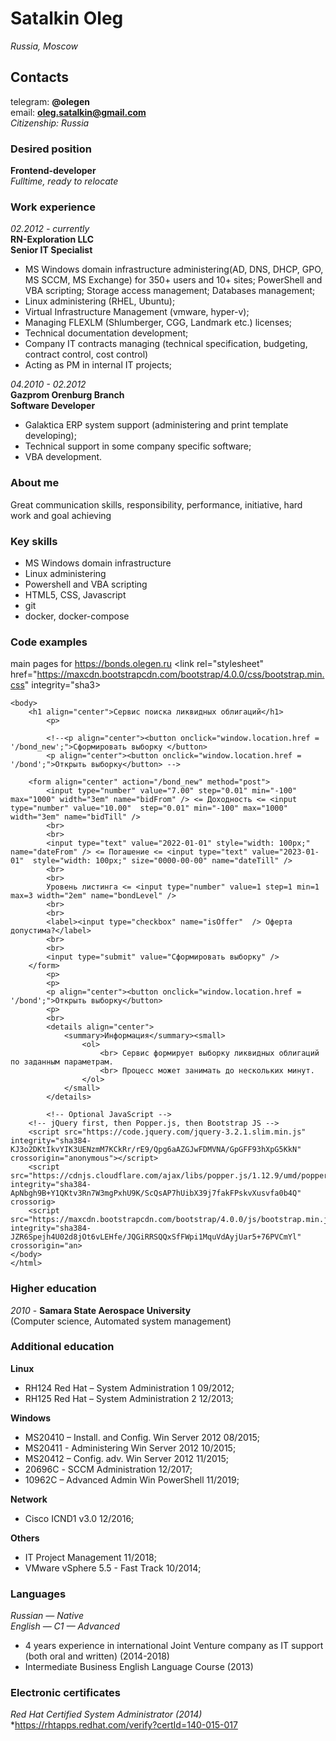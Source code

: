 # Satalkin Oleg
*Russia, Moscow*
## Contacts
telegram: **@olegen**  
email: **oleg.satalkin@gmail.com**  
*Citizenship: Russia*
### Desired position
**Frontend-developer**  
*Fulltime, ready to relocate*
### Work experience
*02.2012 - currently*  
**RN-Exploration LLC**  
**Senior IT Specialist**  
- MS Windows domain infrastructure administering(AD, DNS, DHCP, GPO, MS SCCM, MS Exchange) for 350+ users and 10+ sites; PowerShell and VBA scripting; Storage access management; Databases management;
- Linux administering (RHEL, Ubuntu);
- Virtual Infrastructure Management (vmware, hyper-v);
- Managing FLEXLM (Shlumberger, CGG, Landmark etc.) licenses;
- Technical documentation development;
- Company IT contracts managing (technical specification, budgeting, contract control, cost control)
- Acting as PM in internal IT projects;

*04.2010 - 02.2012*  
**Gazprom Orenburg Branch**  
**Software Developer**
- Galaktica ERP system support (administering and print template developing);
- Technical support in some company specific software;
- VBA development.
### About me
Great communication skills, responsibility, performance, initiative, hard work and goal achieving
### Key skills
* MS Windows domain infrastructure
* Linux administering
* Powershell and VBA scripting
* HTML5, CSS, Javascript
* git
* docker, docker-compose
### Code examples
main pages for https://bonds.olegen.ru
    <!doctype html>
    <html lang="ru">
    <head>
        <!-- Required meta tags -->
        <meta charset="utf-8">
        <meta name="viewport" content="width=device-width, initial-scale=1, shrink-to-fit=no">
        <!-- Bootstrap CSS -->
        <link rel="stylesheet" href="https://maxcdn.bootstrapcdn.com/bootstrap/4.0.0/css/bootstrap.min.css" integrity="sha3>
        <title>Главная</title>
        <style class="text/css">
        </style>
    </head>

    <body>
        <h1 align="center">Сервис поиска ликвидных облигаций</h1>
            <p>

            <!--<p align="center"><button onclick="window.location.href = '/bond_new';">Сформировать выборку </button>
            <p align="center"><button onclick="window.location.href = '/bond';">Открыть выборку</button> -->

        <form align="center" action="/bond_new" method="post">
            <input type="number" value="7.00" step="0.01" min="-100" max="1000" width="3em" name="bidFrom" /> <= Доходность <= <input type="number" value="10.00"  step="0.01" min="-100" max="1000" width="3em" name="bidTill" />
            <br>
            <br>
            <input type="text" value="2022-01-01" style="width: 100px;" name="dateFrom" /> <= Погашение <= <input type="text" value="2023-01-01"  style="width: 100px;" size="0000-00-00" name="dateTill" />
            <br>
            <br>
            Уровень листинга <= <input type="number" value=1 step=1 min=1 max=3 width="2em" name="bondLevel" />
            <br>
            <br>
            <label><input type="checkbox" name="isOffer"  /> Оферта допустима?</label>
            <br>
            <br>
            <input type="submit" value="Сформировать выборку" />
        </form>
            <p>
            <p>
            <p align="center"><button onclick="window.location.href = '/bond';">Открыть выборку</button>
            <p>
            <br>
            <details align="center">
                <summary>Информация</summary><small>
                    <ol>
                        <br> Сервис формирует выборку ликвидных облигаций по заданным параметрам.
                        <br> Процесс может занимать до нескольких минут.
                    </ol>
                </small>
            </details>

            <!-- Optional JavaScript -->
        <!-- jQuery first, then Popper.js, then Bootstrap JS -->
        <script src="https://code.jquery.com/jquery-3.2.1.slim.min.js" integrity="sha384-KJ3o2DKtIkvYIK3UENzmM7KCkRr/rE9/Qpg6aAZGJwFDMVNA/GpGFF93hXpG5KkN" crossorigin="anonymous"></script>
        <script src="https://cdnjs.cloudflare.com/ajax/libs/popper.js/1.12.9/umd/popper.min.js" integrity="sha384-ApNbgh9B+Y1QKtv3Rn7W3mgPxhU9K/ScQsAP7hUibX39j7fakFPskvXusvfa0b4Q" crossorig>
        <script src="https://maxcdn.bootstrapcdn.com/bootstrap/4.0.0/js/bootstrap.min.js" integrity="sha384-JZR6Spejh4U02d8jOt6vLEHfe/JQGiRRSQQxSfFWpi1MquVdAyjUar5+76PVCmYl" crossorigin="an>
    </body>
    </html>
### Higher education
*2010* - **Samara State Aerospace University**  
(Computer science, Automated system management)  
### Additional education  

**Linux**
* RH124 Red Hat – System Administration 1 09/2012;
* RH125 Red Hat – System Administration 2 12/2013;

**Windows**
* MS20410 – Install. and Config. Win Server 2012 08/2015;
* MS20411 - Administering Win Server 2012 10/2015;
* MS20412 – Config. adv. Win Server 2012 11/2015;
* 20696С - SCCM Administration 12/2017;
* 10962C – Advanced Admin Win PowerShell 11/2019;

**Network**  
* Cisco ICND1 v3.0 12/2016;

**Others**  
* IT Project Management 11/2018;
* VMware vSphere 5.5 - Fast Track 10/2014;	

### Languages
*Russian — Native*  
*English — C1 — Advanced*  
* 4 years experience in international Joint Venture company as IT support (both oral and written) (2014-2018)  
* Intermediate Business English Language Course (2013)

### Electronic certificates
*Red Hat Certified System Administrator (2014)*  
*https://rhtapps.redhat.com/verify?certId=140-015-017